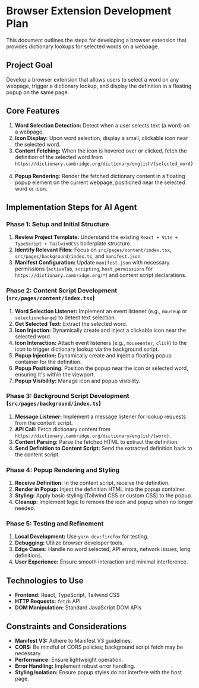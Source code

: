 # Browser Extension Development Plan

This document outlines the steps for developing a browser extension that provides dictionary lookups for selected words on a webpage.

## Project Goal
Develop a browser extension that allows users to select a word on any webpage, trigger a dictionary lookup, and display the definition in a floating popup on the same page.

## Core Features

1.  **Word Selection Detection:** Detect when a user selects text (a word) on a webpage.
2.  **Icon Display:** Upon word selection, display a small, clickable icon near the selected word.
3.  **Content Fetching:** When the icon is hovered over or clicked, fetch the definition of the selected word from `https://dictionary.cambridge.org/dictionary/english/{selected_word}`.
4.  **Popup Rendering:** Render the fetched dictionary content in a floating popup element on the current webpage, positioned near the selected word or icon.

## Implementation Steps for AI Agent

### Phase 1: Setup and Initial Structure

1.  **Review Project Template:** Understand the existing `React + Vite + TypeScript + TailwindCSS` boilerplate structure.
2.  **Identify Relevant Files:** Focus on `src/pages/content/index.tsx`, `src/pages/background/index.ts`, and `manifest.json`.
3.  **Manifest Configuration:** Update `manifest.json` with necessary permissions (`activeTab`, `scripting`, `host_permissions` for `https://dictionary.cambridge.org/*`) and content script declarations.

### Phase 2: Content Script Development (`src/pages/content/index.tsx`)

1.  **Word Selection Listener:** Implement an event listener (e.g., `mouseup` or `selectionchange`) to detect text selection.
2.  **Get Selected Text:** Extract the selected word.
3.  **Icon Injection:** Dynamically create and inject a clickable icon near the selected word.
4.  **Icon Interaction:** Attach event listeners (e.g., `mouseenter`, `click`) to the icon to trigger dictionary lookup via the background script.
5.  **Popup Injection:** Dynamically create and inject a floating popup container for the definition.
6.  **Popup Positioning:** Position the popup near the icon or selected word, ensuring it's within the viewport.
7.  **Popup Visibility:** Manage icon and popup visibility.

### Phase 3: Background Script Development (`src/pages/background/index.ts`)

1.  **Message Listener:** Implement a message listener for lookup requests from the content script.
2.  **API Call:** Fetch dictionary content from `https://dictionary.cambridge.org/dictionary/english/{word}`.
3.  **Content Parsing:** Parse the fetched HTML to extract the definition.
4.  **Send Definition to Content Script:** Send the extracted definition back to the content script.

### Phase 4: Popup Rendering and Styling

1.  **Receive Definition:** In the content script, receive the definition.
2.  **Render in Popup:** Inject the definition HTML into the popup container.
3.  **Styling:** Apply basic styling (Tailwind CSS or custom CSS) to the popup.
4.  **Cleanup:** Implement logic to remove the icon and popup when no longer needed.

### Phase 5: Testing and Refinement

1.  **Local Development:** Use `yarn dev:firefox` for testing.
2.  **Debugging:** Utilize browser developer tools.
3.  **Edge Cases:** Handle no word selected, API errors, network issues, long definitions.
4.  **User Experience:** Ensure smooth interaction and minimal interference.

## Technologies to Use

*   **Frontend:** React, TypeScript, Tailwind CSS
*   **HTTP Requests:** `fetch` API
*   **DOM Manipulation:** Standard JavaScript DOM APIs

## Constraints and Considerations

*   **Manifest V3:** Adhere to Manifest V3 guidelines.
*   **CORS:** Be mindful of CORS policies; background script fetch may be necessary.
*   **Performance:** Ensure lightweight operation.
*   **Error Handling:** Implement robust error handling.
*   **Styling Isolation:** Ensure popup styles do not interfere with the host page.
